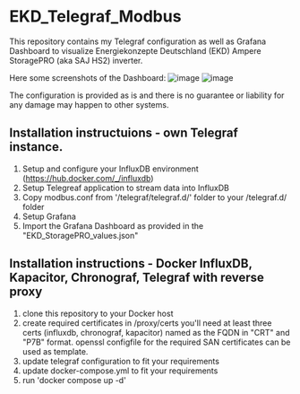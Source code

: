 # EKD_Telegraf_Modbus
This repository contains my Telegraf configuration as well as Grafana Dashboard to visualize Energiekonzepte Deutschland (EKD) Ampere StoragePRO (aka SAJ HS2) inverter.

Here some screenshots of the Dashboard:
![image](https://github.com/litronics/EKD_Telegraf_Modbus/assets/22157317/02058dfb-e007-4b33-a30d-7839f8f24d74)
![image](https://github.com/litronics/EKD_Telegraf_Modbus/assets/22157317/595a23d2-3f51-4176-9182-fe682b62feff)

The configuration is provided as is and there is no guarantee or liability for any damage may happen to other systems.

## Installation instructuions - own Telegraf instance.
1. Setup and configure your InfluxDB environment (https://hub.docker.com/_/influxdb)
2. Setup Telegreaf application to stream data into InfluxDB
3. Copy modbus.conf from '/telegraf/telegraf.d/' folder to your /telegraf.d/ folder
4. Setup Grafana
5. Import the Grafana Dashboard as provided in the "EKD_StoragePRO_values.json"

## Installation instructions - Docker InfluxDB, Kapacitor, Chronograf, Telegraf with reverse proxy
1. clone this repository to your Docker host
2. create required certificates in /proxy/certs
   you'll need at least three certs (influxdb, chronograf, kapacitor) named as the FQDN in "CRT" and "P7B" format.
   openssl configfile for the required SAN certificates can be used as template.
3. update telegraf configuration to fit your requirements
4. update docker-compose.yml to fit your requirements
5. run 'docker compose up -d'

